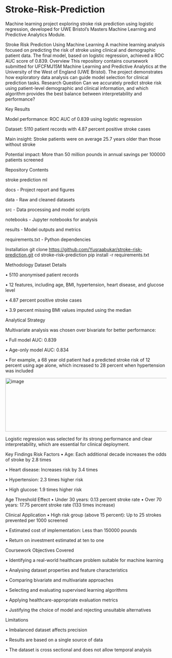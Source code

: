 # Stroke-Risk-Prediction
Machine learning project exploring stroke risk prediction using logistic regression, developed for UWE Bristol’s Masters Machine Learning and Predictive Analytics Module.

Stroke Risk Prediction Using Machine Learning
A machine learning analysis focused on predicting the risk of stroke using clinical and demographic patient data. The final model, based on logistic regression, achieved a ROC AUC score of 0.839.
Overview
This repository contains coursework submitted for UFCFMJ15M Machine Learning and Predictive Analytics at the University of the West of England (UWE Bristol). The project demonstrates how exploratory data analysis can guide model selection for clinical prediction tasks.
Research Question
Can we accurately predict stroke risk using patient-level demographic and clinical information, and which algorithm provides the best balance between interpretability and performance?

Key Results

Model performance: ROC AUC of 0.839 using logistic regression

Dataset: 5110 patient records with 4.87 percent positive stroke cases

Main insight: Stroke patients were on average 25.7 years older than those without stroke

Potential impact: More than 50 million pounds in annual savings per 100000 patients screened

Repository Contents

stroke prediction ml

docs	- Project report and figures

data - 	Raw and cleaned datasets

src	- Data processing and model scripts

notebooks -	Jupyter notebooks for analysis

results - Model outputs and metrics

requirements.txt -	Python dependencies


Installation
git clone https://github.com/Yusraabukar/stroke-risk-prediction.git
cd stroke-risk-prediction
pip install -r requirements.txt


Methodology
Dataset Details

•	5110 anonymised patient records

•	12 features, including age, BMI, hypertension, heart disease, and glucose level

•	4.87 percent positive stroke cases

•	3.9 percent missing BMI values imputed using the median


Analytical Strategy

Multivariate analysis was chosen over bivariate for better performance:

•	Full model AUC: 0.839

•	Age-only model AUC: 0.834

•	For example, a 68 year old patient had a predicted stroke risk of 12 percent using age alone, which increased to 28 percent when hypertension was included

<img width="791" height="167" alt="image" src="https://github.com/user-attachments/assets/0f80157e-1670-4b34-8e55-11214b026a16" />

Logistic regression was selected for its strong performance and clear interpretability, which are essential for clinical deployment.

Key Findings
Risk Factors
•	Age: Each additional decade increases the odds of stroke by 2.8 times

•	Heart disease: Increases risk by 3.4 times

•	Hypertension: 2.3 times higher risk

•	High glucose: 1.9 times higher risk

Age Threshold Effect
•	Under 30 years: 0.13 percent stroke rate
•	Over 70 years: 17.75 percent stroke rate (133 times increase)

Clinical Application
•	High risk group (above 15 percent): Up to 25 strokes prevented per 1000 screened

•	Estimated cost of implementation: Less than 150000 pounds

•	Return on investment estimated at ten to one

Coursework Objectives Covered

•	Identifying a real-world healthcare problem suitable for machine learning

•	Analysing dataset properties and feature characteristics

•	Comparing bivariate and multivariate approaches

•	Selecting and evaluating supervised learning algorithms

•	Applying healthcare-appropriate evaluation metrics

•	Justifying the choice of model and rejecting unsuitable alternatives

Limitations

•	Imbalanced dataset affects precision

•	Results are based on a single source of data

•	The dataset is cross sectional and does not allow temporal analysis
